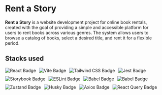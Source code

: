 # Rent a Story

**Rent a Story** is a website development project for online book rentals, created with the goal of providing a simple and accessible platform for users to rent books across various genres. The system allows users to browse a catalog of books, select a desired title, and rent it for a flexible period.

## Stacks used

<div id="badges" style="display: flex; gap: 0.625rem; flex-wrap: wrap;">
  <img src="https://img.shields.io/badge/react-%2320232a.svg?style=for-the-badge&logo=react&logoColor=%2361DAFB" alt="React Badge"/>
  <img src="https://img.shields.io/badge/vite-%23646CFF.svg?style=for-the-badge&logo=vite&logoColor=white" alt="Vite Badge"/>
  <img src="https://img.shields.io/badge/tailwindcss-%2338B2AC.svg?style=for-the-badge&logo=tailwind-css&logoColor=white" alt="Tailwind CSS Badge"/>
   <img src="https://img.shields.io/badge/-jest-%23C21325?style=for-the-badge&logo=jest&logoColor=white" alt="Jest Badge"/>
  <img src="https://img.shields.io/badge/-Storybook-FF4785?style=for-the-badge&logo=storybook&logoColor=white" alt="Storybook Badge"/>
   <img src="https://img.shields.io/badge/ESLint-4B3263?style=for-the-badge&logo=eslint&logoColor=white" alt="ESLint Badge"/>
  <img src="https://img.shields.io/badge/Babel-F9DC3e?style=for-the-badge&logo=babel&logoColor=black" alt="Babel Badge"/>
  <img src="https://img.shields.io/badge/typescript-%23007ACC.svg?style=for-the-badge&logo=typescript&logoColor=white" alt="Babel Badge"/>
  <img src="https://img.shields.io/badge/zustand-%2320232a.svg?style=for-the-badge&logo=zustand&logoColor=white" alt="Zustand Badge"/>
  <img src="https://img.shields.io/badge/husky-%2320232a.svg?style=for-the-badge&logo=husky&logoColor=white" alt="Husky Badge"/>
  <img src="https://img.shields.io/badge/axios-%2320232a.svg?style=for-the-badge&logo=husky&logoColor=white" alt="Axios Badge"/>

  <img src="https://img.shields.io/badge/-React%20Query-FF4154?style=for-the-badge&logo=react%20query&logoColor=white" alt="React Query Badge"/>

</div>
